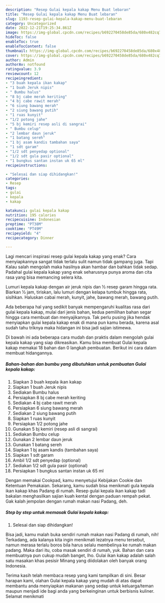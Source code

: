 ```yaml
---
description: "Resep Gulai kepala kakap Menu Buat lebaran"
title: "Resep Gulai kepala kakap Menu Buat lebaran"
slug: 1193-resep-gulai-kepala-kakap-menu-buat-lebaran
category: Uncategorized
date: 2022-12-21T19:25:34.861Z
image: https://img-global.cpcdn.com/recipes/b692270458de85da/680x482cq70/gulai-kepala-kakap-foto-resep-utama.jpg
hideToc: false
enableToc: true
enableTocContent: false
thumbnail: https://img-global.cpcdn.com/recipes/b692270458de85da/680x482cq70/gulai-kepala-kakap-foto-resep-utama.jpg
cover: https://img-global.cpcdn.com/recipes/b692270458de85da/680x482cq70/gulai-kepala-kakap-foto-resep-utama.jpg
author: Admin
authorAv: notfound
ratingvalue: 3.9
reviewcount: 12
recipeingredient:
- "3 buah kepala ikan kakap"
- "1 buah Jeruk nipis"
- " Bumbu halus"
- "8 bj cabe merah keriting"
- "4 bj cabe rawit merah"
- "6 siung bawang merah"
- "2 siung bawang putih"
- "1 ruas kunyit"
- "1/2 potong jahe"
- "5 bj kemiri resep asli di sangrai"
- " Bumbu celup"
- "2 lembar daun jeruk"
- "1 batang sereh"
- "1 bj asam kandis tambahan saya"
- "1 sdt garam"
- "1/2 sdt penyedap optional"
- "1/2 sdt gula pasir optional"
- "1 bungkus santan instan uk 65 ml"
recipeinstructions:

- "Selesai dan siap dihidangkan!"
categories:
- Resep
tags:
- gulai
- kepala
- kakap

katakunci: gulai kepala kakap 
nutrition: 195 calories
recipecuisine: Indonesian
preptime: "PT38M"
cooktime: "PT49M"
recipeyield: "4"
recipecategory: Dinner

---
```



Lagi mencari inspirasi resep gulai kepala kakap yang enak? Cara menyiapkannya sangat tidak terlalu sulit namun tidak gampang juga. Tapi Kalau salah mengolah maka hasilnya akan hambar dan bahkan tidak sedap. Padahal gulai kepala kakap yang enak seharusnya punya aroma dan cita rasa yang bisa memancing selera kita.


Lumuri kepala kakap dengan air jeruk nipis dan ½ resep garam hingga rata. Biarkan ½ jam, tiriskan, lalu lumuri dengan kelapa tumbuk hingga rata, sisihkan. Haluskan cabai merah, kunyit, jahe, bawang merah, bawang putih.

Ada beberapa hal yang sedikit banyak mempengaruhi kualitas rasa dari gulai kepala kakap, mulai dari jenis bahan, kedua pemilihan bahan segar hingga cara membuat dan menyajikannya. Tak perlu pusing jika hendak menyiapkan gulai kepala kakap enak di mana pun kamu berada, karena asal sudah tahu triknya maka hidangan ini bisa jadi sajian istimewa.


Di bawah ini ada beberapa cara mudah dan praktis dalam mengolah gulai kepala kakap yang siap dikreasikan. Kamu bisa membuat Gulai kepala kakap memakai 18 bahan dan 0 langkah pembuatan. Berikut ini cara dalam membuat hidangannya.

<!--inarticleads1-->

##### Bahan-bahan dan bumbu yang dibutuhkan untuk pembuatan Gulai kepala kakap:

1. Siapkan 3 buah kepala ikan kakap
1. Siapkan 1 buah Jeruk nipis
1. Sediakan  Bumbu halus
1. Persiapkan 8 bj cabe merah keriting
1. Sediakan 4 bj cabe rawit merah
1. Persiapkan 6 siung bawang merah
1. Sediakan 2 siung bawang putih
1. Siapkan 1 ruas kunyit
1. Persiapkan 1/2 potong jahe
1. Gunakan 5 bj kemiri (resep asli di sangrai)
1. Sediakan  Bumbu celup
1. Gunakan 2 lembar daun jeruk
1. Gunakan 1 batang sereh
1. Siapkan 1 bj asam kandis (tambahan saya)
1. Siapkan 1 sdt garam
1. Ambil 1/2 sdt penyedap (optional)
1. Sediakan 1/2 sdt gula pasir (optional)
1. Persiapkan 1 bungkus santan instan uk 65 ml


Dengan memakai Cookpad, kamu menyetujui Kebijakan Cookie dan Ketentuan Pemakaian. Sekarang, kamu sudah bisa menikmati gula kepala ikan kakap khas Padang di rumah. Resep gulai kepala ikan kakap tadi bakalan menghasilkan sajian kuah kental dengan paduan rempah pekat. Gak kalah jempolan dengan rumah makan nasi Padang, deh. 

<!--inarticleads2-->

##### Step by step untuk memasak Gulai kepala kakap:


1. Selesai dan siap dihidangkan!

Bisa jadi, kamu malah buka sendiri rumah makan nasi Padang di rumah, nih! Terkadang, ada kalanya kita ingin menikmati lezatnya menu tersebut, namun merasa terlalu boros bila harus selalu membelinya ke rumah makan padang. Maka dari itu, coba masak sendiri di rumah, yuk. Bahan dan cara membuatnya pun cukup mudah banget, lho. Gulai ikan kakap adalah salah satu masakan khas pesisir Minang yang diidolakan oleh banyak orang Indonesia. 

Terima kasih telah membaca resep yang kami tampilkan di sini. Besar harapan kami, olahan Gulai kepala kakap yang mudah di atas dapat membantu anda menyiapkan makanan yang sedap untuk keluarga/teman maupun menjadi ide bagi anda yang berkeinginan untuk berbisnis kuliner. Selamat menikmati
